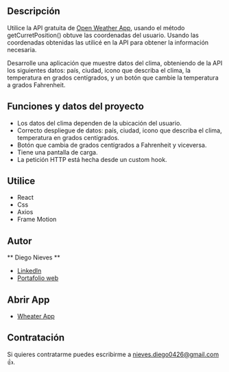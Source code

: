 ## Descripción

Utilice la API gratuita de [Open Weather App](https://openweathermap.org), usando el método getCurretPosition() obtuve las coordenadas del usuario. Usando las coordenadas obtenidas las utilicé en la API para obtener la información necesaria.

Desarrolle una aplicación que muestre datos del clima, obteniendo de la API los siguientes datos: país, ciudad, icono que describa el clima, la temperatura en grados centígrados, y un botón que cambie la temperatura a grados Fahrenheit. 

## Funciones y datos del proyecto

- Los datos del clima dependen de la ubicación del usuario.
- Correcto despliegue de datos: país, ciudad, icono que describa el clima, temperatura en grados centígrados.
- Botón que cambia de grados centígrados a Fahrenheit y viceversa.
- Tiene una pantalla de carga.
- La petición HTTP está hecha desde un custom hook.

## Utilice

- React
- Css
- Axios
- Frame Motion

## Autor
** Diego Nieves **
* [LinkedIn](https://www.linkedin.com/in/diego-nieves-04b409242/)
* [Portafolio web](https://nvs-dlc.netlify.app)

## Abrir App
- [Wheater App](https://polite-pithivier-90a030.netlify.app/)

## Contratación
Si quieres contratarme puedes escribirme a nieves.diego0426@gmail.com 👍.
